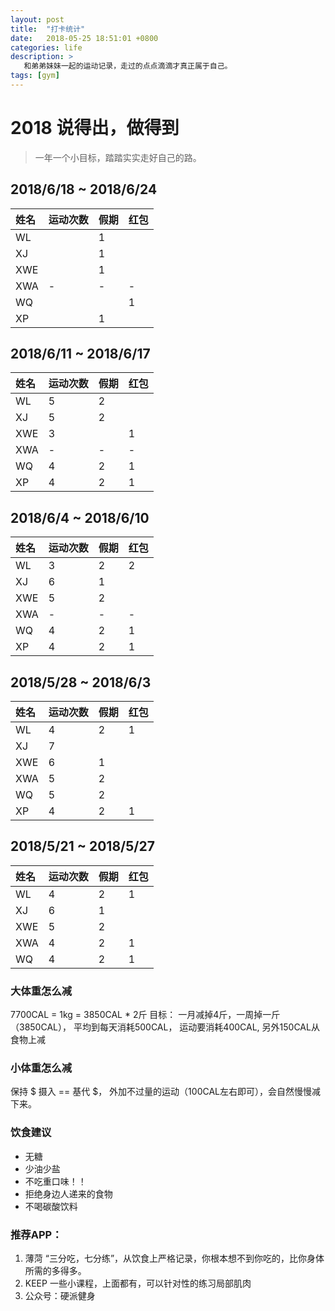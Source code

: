 ```yaml
---
layout: post
title:  "打卡统计"
date:   2018-05-25 18:51:01 +0800
categories: life
description: >
   和弟弟妹妹一起的运动记录，走过的点点滴滴才真正属于自己。
tags: [gym]
---
```


# 2018 说得出，做得到
> 一年一个小目标，踏踏实实走好自己的路。

## 2018/6/18  ~  2018/6/24


| 姓名 | 运动次数   | 假期 | 红包|
|:----|:----------|:------| --- |
| WL  |  | 1 | |
| XJ  |  | 1 |  |
| XWE |  | 1 |  |
| XWA | - | - | - |
| WQ  |  |  | 1 |
| XP  |  | 1 |  |

## 2018/6/11  ~  2018/6/17


| 姓名 | 运动次数   | 假期 | 红包|
|:----|:----------|:------| --- |
| WL  | 5 | 2 | |
| XJ  | 5 | 2 |  |
| XWE | 3 |  | 1 |
| XWA | - | - | - |
| WQ  | 4 | 2 | 1 |
| XP  | 4 | 2 | 1 |


## 2018/6/4  ~  2018/6/10


| 姓名 | 运动次数   | 假期 | 红包|
|:----|:----------|:------| --- |
| WL  | 3 | 2 | 2|
| XJ  | 6 | 1 |  |
| XWE | 5 | 2 |  |
| XWA | - | - | - |
| WQ  | 4 | 2 | 1 |
| XP  | 4 | 2 | 1 |


## 2018/5/28  ~  2018/6/3


| 姓名 | 运动次数   | 假期 | 红包|
|:----|:----------|:------| --- |
| WL  | 4 | 2 | 1 |
| XJ  | 7 |  |  |
| XWE | 6 | 1 |  |
| XWA | 5 | 2 |  |
| WQ  | 5 | 2 |  |
| XP  | 4 | 2 | 1 |

## 2018/5/21  ~  2018/5/27


| 姓名 | 运动次数    | 假期  | 红包|
|:----|:----------|:------| --- |
| WL  | 4 | 2 | 1 |
| XJ  | 6 | 1 |   |
| XWE | 5 | 2 |   |
| XWA | 4 | 2 | 1 |
| WQ  | 4 | 2 | 1 |


### 大体重怎么减
7700CAL = 1kg = 3850CAL * 2斤
目标： 一月减掉4斤，一周掉一斤（3850CAL），
平均到每天消耗500CAL， 运动要消耗400CAL,  另外150CAL从食物上减

### 小体重怎么减
保持  $ 摄入 ==  基代 $， 外加不过量的运动（100CAL左右即可），会自然慢慢减下来。

### 饮食建议
 - 无糖
 - 少油少盐
 - 不吃重口味！！
 - 拒绝身边人递来的食物
 - 不喝碳酸饮料

### 推荐APP：
1. 薄菏
   “三分吃，七分练”，从饮食上严格记录，你根本想不到你吃的，比你身体所需的多得多。
2. KEEP
   一些小课程，上面都有，可以针对性的练习局部肌肉
3. 公众号：硬派健身
